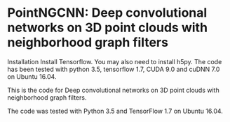 # PointNGCNN: Deep convolutional networks on 3D point clouds with neighborhood graph filters

Installation
Install Tensorflow. You may also need to install h5py. The code has been tested with python 3.5, tensorflow 1.7, CUDA 9.0 and cuDNN 7.0
on Ubuntu 16.04.


This is the code for Deep convolutional networks on 3D point clouds with neighborhood graph filters.

The code was tested with Python 3.5 and TensorFlow 1.7 on Ubuntu 16.04.
